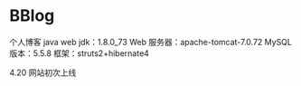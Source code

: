 # BBlog
个人博客
java web 
jdk：1.8.0_73
Web 服务器：apache-tomcat-7.0.72
MySQL 版本：5.5.8
框架：struts2+hibernate4



4.20 网站初次上线


